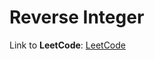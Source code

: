 # Reverse Integer

Link to **LeetCode**: [LeetCode](https://leetcode.com/problems/string-to-integer-atoi/)